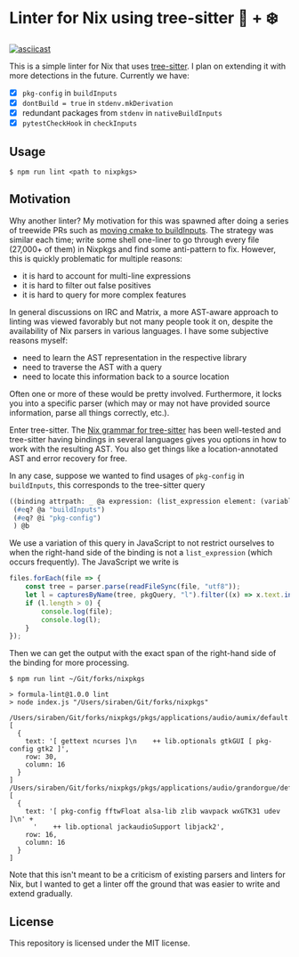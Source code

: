 # Linter for Nix using tree-sitter 🌳 + ❄️

[![asciicast](https://asciinema.org/a/483158.svg)](https://asciinema.org/a/483158)

This is a simple linter for Nix that uses
[tree-sitter](https://tree-sitter.github.io/tree-sitter/).  I plan on
extending it with more detections in the future.  Currently we have:

- [x] `pkg-config` in `buildInputs`
- [x] `dontBuild = true` in `stdenv.mkDerivation`
- [x] redundant packages from `stdenv` in `nativeBuildInputs`
- [x] `pytestCheckHook` in `checkInputs`

## Usage
```ShellSession
$ npm run lint <path to nixpkgs>
```

## Motivation
Why another linter?  My motivation for this was spawned after doing a
series of treewide PRs such as [moving cmake to
buildInputs](https://github.com/NixOS/nixpkgs/pull/108022).  The
strategy was similar each time; write some shell one-liner to go
through every file (27,000+ of them) in Nixpkgs and find some anti-pattern to fix.
However, this is quickly problematic for multiple reasons:

- it is hard to account for multi-line expressions
- it is hard to filter out false positives
- it is hard to query for more complex features

In general discussions on IRC and Matrix, a more AST-aware approach to
linting was viewed favorably but not many people took it on, despite
the availability of Nix parsers in various languages.  I have some
subjective reasons myself:

- need to learn the AST representation in the respective library
- need to traverse the AST with a query
- need to locate this information back to a source location

Often one or more of these would be pretty involved.  Furthermore, it
locks you into a specific parser (which may or may not have provided
source information, parse all things correctly, etc.).

Enter tree-sitter.  The [Nix grammar for
tree-sitter](https://github.com/cstrahan/tree-sitter-nix) has been
well-tested and tree-sitter having bindings in several languages gives
you options in how to work with the resulting AST.  You also get
things like a location-annotated AST and error recovery for free.

In any case, suppose we wanted to find usages of `pkg-config` in
`buildInputs`, this corresponds to the tree-sitter query

```scheme
((binding attrpath: _ @a expression: (list_expression element: (variable_expression name: _ @i)))
 (#eq? @a "buildInputs")
 (#eq? @i "pkg-config")
 ) @b
```

We use a variation of this query in JavaScript to not restrict
ourselves to when the right-hand side of the binding is not a
`list_expression` (which occurs frequently).  The JavaScript we write
is

```javascript
files.forEach(file => {
    const tree = parser.parse(readFileSync(file, "utf8"));
    let l = capturesByName(tree, pkgQuery, "l").filter((x) => x.text.includes('pkg-config'));
    if (l.length > 0) {
        console.log(file);
        console.log(l);
    }
});
```

Then we can get the output with the exact span of the right-hand side
of the binding for more processing.

```ShellSession
$ npm run lint ~/Git/forks/nixpkgs

> formula-lint@1.0.0 lint
> node index.js "/Users/siraben/Git/forks/nixpkgs"

/Users/siraben/Git/forks/nixpkgs/pkgs/applications/audio/aumix/default.nix
[
  {
    text: '[ gettext ncurses ]\n    ++ lib.optionals gtkGUI [ pkg-config gtk2 ]',
    row: 30,
    column: 16
  }
]
/Users/siraben/Git/forks/nixpkgs/pkgs/applications/audio/grandorgue/default.nix
[
  {
    text: '[ pkg-config fftwFloat alsa-lib zlib wavpack wxGTK31 udev ]\n' +
      '    ++ lib.optional jackaudioSupport libjack2',
    row: 16,
    column: 16
  }
]
```

Note that this isn't meant to be a criticism of existing parsers and
linters for Nix, but I wanted to get a linter off the ground that was
easier to write and extend gradually.

## License
This repository is licensed under the MIT license.

